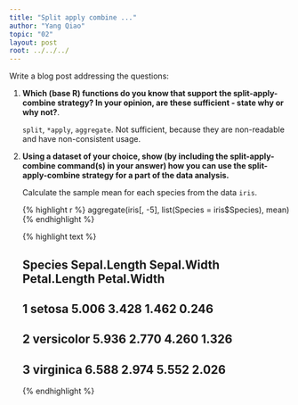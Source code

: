 ```yaml
---
title: "Split apply combine ..."
author: "Yang Qiao"
topic: "02"
layout: post
root: ../../../
---
```


Write a blog post addressing the questions: 

1. **Which (base R) functions do you know that support the split-apply-combine strategy? In your opinion, are these sufficient - state why or why not?**.

    `split`, `*apply`, `aggregate`. Not sufficient, because they are non-readable and have non-consistent usage.

2. **Using a dataset of your choice, show (by including the split-apply-combine command(s) in your answer) how you can use the split-apply-combine strategy for a part of the data analysis.**

    Calculate the sample mean for each species from the data `iris`.
    
    {% highlight r %}
    aggregate(iris[, -5], list(Species = iris$Species), mean)
    {% endhighlight %}
    
    
    
    {% highlight text %}
    ##      Species Sepal.Length Sepal.Width Petal.Length Petal.Width
    ## 1     setosa        5.006       3.428        1.462       0.246
    ## 2 versicolor        5.936       2.770        4.260       1.326
    ## 3  virginica        6.588       2.974        5.552       2.026
    {% endhighlight %}
